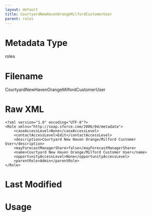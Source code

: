 ```yaml
---
layout: default
title: CourtyardNewHavenOrangeMilfordCustomerUser
parent: roles
---
```

# Metadata Type
roles


# Filename 
CourtyardNewHavenOrangeMilfordCustomerUser


# Raw XML
```
<?xml version="1.0" encoding="UTF-8"?>
<Role xmlns="http://soap.sforce.com/2006/04/metadata">
    <caseAccessLevel>None</caseAccessLevel>
    <contactAccessLevel>Edit</contactAccessLevel>
    <description>Courtyard New Haven Orange/Milford Customer User</description>
    <mayForecastManagerShare>false</mayForecastManagerShare>
    <name>Courtyard New Haven Orange/Milford Customer User</name>
    <opportunityAccessLevel>None</opportunityAccessLevel>
    <parentRole>Admin</parentRole>
</Role>
```


# Last Modified


# Usage
